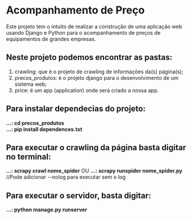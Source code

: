 # Acompanhamento de Preço
Este projeto tem o intuito de realizar a construção de uma aplicação web usando Django e Python para o acompanhamento de preços de equipamentos de grandes empresas.

## Neste projeto podemos encontrar as pastas:
1. crawling: que é o projeto de crawling de informações da(s) página(s);
2. precos_produtos: é o projeto django para o desenvolvimento de um sistema web;
3. price: é um app (application) onde será criado a nossa app.

## Para instalar dependecias do projeto:
**...: cd precos_produtos**
<br>
**...: pip install dependences.txt**

## Para executar o crawling da página basta digitar no terminal:
**...: scrapy crawl nome_spider**
OU
**...: scrapy runspider nome_spider.py** //Pode adicionar --nolog para executar sem o log

## Para executar o servidor, basta digitar:
**...: python manage.py runserver**

